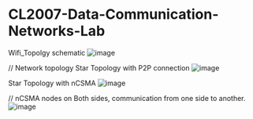 # CL2007-Data-Communication-Networks-Lab
Wifi_Topolgy schematic
![image](https://user-images.githubusercontent.com/93876775/177029957-35b00dc6-65f3-498c-b899-dbd1d8d2d94c.png)

// Network topology
Star Topology with P2P connection
![image](https://user-images.githubusercontent.com/93876775/177029909-0106bce2-06c1-4d06-83c3-fa0545a492f7.png)


Star Topology with nCSMA
![image](https://user-images.githubusercontent.com/93876775/177029900-5f7d3511-3666-46cf-a1d1-75727c8a204b.png)


//
nCSMA nodes on Both sides, communication from one side to another.
![image](https://user-images.githubusercontent.com/93876775/177029917-1c87ce30-64cc-4339-96f5-85e4a832e9ac.png)

    
    
    
    
